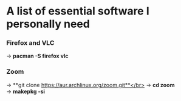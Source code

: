 # A list of essential software I personally need</br>

### Firefox and VLC</br>
-> **pacman -S firefox vlc**</br>

### Zoom</br>
-> **git clone https://aur.archlinux.org/zoom.git**</br>
-> **cd zoom**</br>
-> **makepkg -si**</br>
